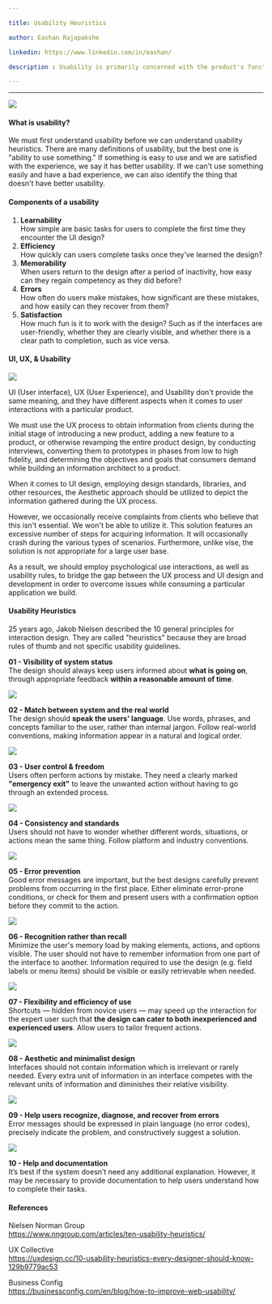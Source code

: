 ```yaml
---

title: Usability Heuristics

author: Eashan Rajapakshe

linkedin: https://www.linkedin.com/in/eashan/

description : Usability is primarily concerned with the product's functionality, but it also relates to the extent to which products are effective, simple to use, simple to learn, efficient, with fewer mistakes, and pleasant to consumers. Let's learn more about how to use Usability Heuristics to increase usability in a certain software product.

---
```

___

<img src="/img/banner.png"/> 

#### **What is usability?**

We must first understand usability before we can understand usability heuristics. There are many definitions of usability, but the best one is "ability to use something." If something is easy to use and we are satisfied with the experience, we say it has better usability. If we can't use something easily and have a bad experience, we can also identify the thing that doesn't have better usability.

#### **Components of a usability**

1.	**Learnability** <br>
How simple are basic tasks for users to complete the first time they encounter the UI design?
2.	**Efficiency** <br>
    How quickly can users complete tasks once they've learned the design?
3.	**Memorability** <br>
When users return to the design after a period of inactivity, how easy can they regain competency as they did before?
4.	**Errors** <br>
How often do users make mistakes, how significant are these mistakes, and how easily can they recover from them?
5. **Satisfaction** <br>
How much fun is it to work with the design? Such as if the interfaces are user-friendly, whether they are clearly visible, and whether there is a clear path to completion, such as vice versa.

#### **UI, UX, & Usability** 
<img src="/img/UX_UI_Usability.png"/> 

UI (User interface), UX (User Experience), and Usability don't provide the same meaning, and they have different aspects when it comes to user interactions with a particular product. 

We must use the UX process to obtain information from clients during the initial stage of introducing a new product, adding a new feature to a product, or otherwise revamping the entire product design, by conducting interviews, converting them to prototypes in phases from low to high fidelity, and determining the objectives and goals that consumers demand while building an information architect to a product.

When it comes to UI design, employing design standards, libraries, and other resources, the Aesthetic approach should be utilized to depict the information gathered during the UX process.

However, we occasionally receive complaints from clients who believe that this isn't essential. We won't be able to utilize it. This solution features an excessive number of steps for acquiring information. It will occasionally crash during the various types of scenarios. Furthermore, unlike vise, the solution is not appropriate for a large user base.

As a result, we should employ psychological use interactions, as well as usability rules, to bridge the gap between the UX process and UI design and development in order to overcome issues while consuming a particular application we build.

#### **Usability Heuristics** 
25 years ago, Jakob Nielsen described the 10 general principles for interaction design. They are called "heuristics" because they are broad rules of thumb and not specific usability guidelines.

**01 - Visibility of system status** <br>
The design should always keep users informed about **what is going on**, through appropriate feedback **within a reasonable amount of time**.

<img src="/img/uxp_1.png"/> 

**02 - Match between system and the real world** <br>
The design should **speak the users' language**. Use words, phrases, and concepts familiar to the user, rather than internal jargon. Follow real-world conventions, making information appear in a natural and logical order.

<img src="/img/uxp_2.png"/> 

**03 - User control & freedom** <br>
Users often perform actions by mistake. They need a clearly marked 
****"emergency exit"**** to leave the unwanted action without having to go through an extended process.

<img src="/img/uxp_3.png"/> 

**04 - Consistency and standards** <br>
Users should not have to wonder whether different words, situations, or actions mean the same thing. Follow platform and industry conventions. 

<img src="/img/uxp_4.png"/> 

**05 - Error prevention** <br>
Good error messages are important, but the best designs carefully prevent problems from occurring in the first place. Either eliminate error-prone conditions, or check for them and present users with a confirmation option before they commit to the action.

<img src="/img/uxp_5.png"/> 

**06 - Recognition rather than recall** <br>
Minimize the user's memory load by making elements, actions, and options visible. The user should not have to remember information from one part of the interface to another. Information required to use the design (e.g. field labels or menu items) should be visible or easily retrievable when needed.

<img src="/img/uxp_6.png"/>  

**07 - Flexibility and efficiency of use** <br>
Shortcuts — hidden from novice users — may speed up the interaction for the expert user such that **the design can cater to both inexperienced and experienced users**. Allow users to tailor frequent actions.

<img src="/img/uxp_7.png"/> 

**08 - Aesthetic and minimalist design** <br>
Interfaces should not contain information which is irrelevant or rarely needed. Every extra unit of information in an interface competes with the relevant units of information and diminishes their relative visibility.

<img src="/img/uxp_8.png"/> 

**09 - Help users recognize, diagnose, and recover from errors** <br>
Error messages should be expressed in plain language (no error codes), precisely indicate the problem, and constructively suggest a solution.

<img src="/img/uxp_9.png"/> 

**10 - Help and documentation** <br>
It’s best if the system doesn’t need any additional explanation. However, it may be necessary to provide documentation to help users understand how to complete their tasks.

#### **References**

Nielsen Norman Group <br>
https://www.nngroup.com/articles/ten-usability-heuristics/ 

UX Collective <br>
https://uxdesign.cc/10-usability-heuristics-every-designer-should-know-129b9779ac53

Business Config <br>
https://businessconfig.com/en/blog/how-to-improve-web-usability/ 


